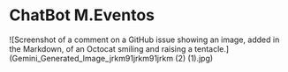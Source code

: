 # ChatBot M.Eventos
![Screenshot of a comment on a GitHub issue showing an image, added in the Markdown, of an Octocat smiling and raising a tentacle.](Gemini_Generated_Image_jrkm91jrkm91jrkm (2) (1).jpg)
